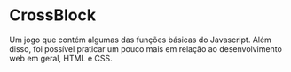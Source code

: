# CrossBlock
 Um jogo que contém algumas das funções básicas do Javascript. Além disso, foi possível praticar um pouco mais em relação ao desenvolvimento web em geral, HTML e CSS.
